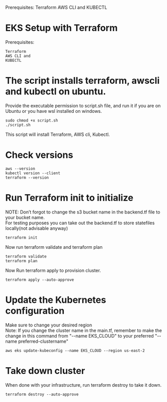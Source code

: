 Prerequisites:
Terraform 
AWS CLI and 
KUBECTL 

# EKS Setup with Terraform

Prerequisites:
```
Terraform 
AWS CLI and 
KUBECTL 
```

# The script installs terraform, awscli and kubectl on ubuntu.
Provide the executable permission to script.sh file, and run it if you are on Ubuntu or you have wsl installed on windows.

```
sudo chmod +x script.sh
./script.sh
```
This script will install Terraform, AWS cli, Kubectl.

# Check versions

```
aws --version
kubectl version --client
terraform --version
```
# Run Terraform init to initialize

NOTE: Don’t forgot to change the s3 bucket name in the backend.tf file to your bucket name. <br>
For testing purposes you can take out the backend.tf to store statefiles locally(not advisable anyway)


```
terraform init
```
Now run terraform validate and terraform plan

```
terraform validate
terraform plan
```
Now Run terraform apply to provision cluster.

```
terraform apply --auto-approve
```
# Update the Kubernetes configuration

Make sure to change your desired region <br>
Note: If you change the cluster name in the main.tf, remember to make the change in this command from "--name EKS_CLOUD" to your preferred "--name preferred-clustername"

```
aws eks update-kubeconfig --name EKS_CLOUD --region us-east-2
```

# Take down cluster
When done with your infrastructure, run terraform destroy to take it down.
```
terraform destroy --auto-approve
```
